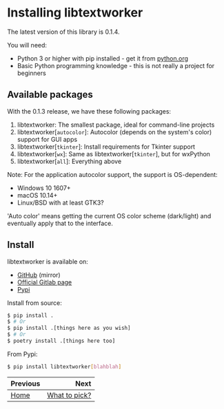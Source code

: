# Installing libtextworker

The latest version of this library is 0.1.4.

You will need:

* Python 3 or higher with pip installed - get it from [python.org](https://python.org)
* Basic Python programming knowledge - this is not really a project for beginners

## Available packages

With the 0.1.3 release, we have these following packages:

1. libtextworker: The smallest package, ideal for command-line projects
2. libtextworker[`autocolor`]: Autocolor (depends on the system's color) support for GUI apps
3. libtextworker[`tkinter`]: Install requirements for Tkinter support
4. libtextworker[`wx`]: Same as libtextworker[`tkinter`], but for wxPython
5. libtextworker[`all`]: Everything above

Note: For the application autocolor support, the support is OS-dependent:

* Windows 10 1607+
* macOS 10.14+
* Linux/BSD with at least GTK3?

'Auto color' means getting the current OS color scheme (dark/light) and eventually apply that to the interface.

## Install

libtextworker is available on:
* [GitHub](https://github.com/lebao3105/libtextworker) (mirror)
* [Official Gitlab page](https://gitlab.com/textworker/legacy-python/libtextworker)
* [Pypi](https://pypi.org/project/libtextworker)

Install from source:

```bash
$ pip install .
$ # Or
$ pip install .[things here as you wish]
$ # Or
$ poetry install .[things here too]
```

From Pypi:

```bash
$ pip install libtextworker[blahblah]
```

<div class="section_buttons">

| Previous                   |                       Next |
|:---------------------------|---------------------------:|
| [Home](../index.md)                  | [What to pick?](gettheright.md) |

</div>
